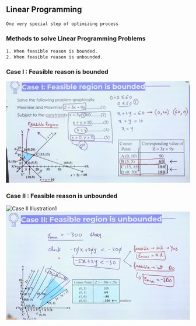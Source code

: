 ## Linear Programming
	One very special step of optimizing process

### Methods to solve Linear Programming Problems
	1. When feasible reason is bounded.
	2. When feasible reason is unbounded.

### Case I : Feasible reason is bounded
![Case I Illustration](images/boundedfeasiblereason.png)

### Case II : Feasible reason is unbounded
![Case II Illustration1](unboundedfeasiblereason1.png)
![Case II Illustration2](images/unboundedfeasiblereason2.png)
